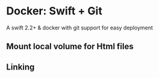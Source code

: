 # Docker: Swift + Git
A swift 2.2+ &amp; docker with git support for easy deployment


## Mount local volume for Html files
## Linking
